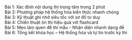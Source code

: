 Bài 1: Xác định nội dung thi trọng tâm trong 2 phút  
Bài 2: Phương pháp hệ thống hóa kiến thức nhanh chóng  
Bài 3: Kỹ thuật ghi nhớ siêu tốc với sơ đồ tư duy  
Bài 4: Chiến thuật ôn thi hiệu quả với flashcard  
Bài 5: Mẹo làm quen đề thi mẫu – Nhận diện nhanh dạng đề  
Bài 6: Tổng kết khóa học – Hệ thống hóa và tự tin trước kỳ thi